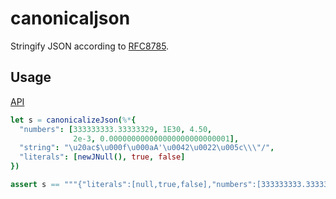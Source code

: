# canonicaljson 

Stringify JSON according to [RFC8785](https://tools.ietf.org/html/rfc8785).

## Usage 

[API](https://jackhftang.github.io/canonicaljson.nim/)

```nim
let s = canonicalizeJson(%*{
  "numbers": [333333333.33333329, 1E30, 4.50,
              2e-3, 0.000000000000000000000000001],
  "string": "\u20ac$\u000f\u000aA'\u0042\u0022\u005c\\\"/",
  "literals": [newJNull(), true, false]
})

assert s == """{"literals":[null,true,false],"numbers":[333333333.3333333,1e+30,4.5,0.002,1e-27],"string":"€$\u000f\nA'B\"\\\\\"/"}"""
```

